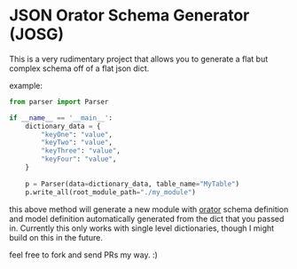 # JSON Orator Schema Generator (JOSG)

This is a very rudimentary project that allows you to generate
a flat but complex schema off of a flat json dict.

example: 
```python
from parser import Parser

if __name__ == '__main__':
    dictionary_data = {
        "keyOne": "value",
        "keyTwo": "value",
        "keyThree": "value",
        "keyFour": "value",
    }
    
    p = Parser(data=dictionary_data, table_name="MyTable")
    p.write_all(root_module_path="./my_module")

``` 

this above method will generate a new module with [orator](https://orator-orm.com/) schema definition and model definition 
automatically generated from the dict that you passed in. Currently this only works with single level dictionaries, 
though I might build on this in the future. 

feel free to fork and send PRs my way. :) 